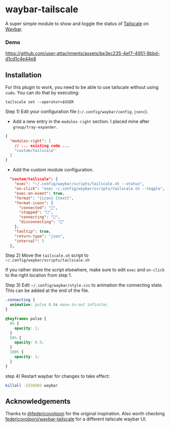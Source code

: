 # waybar-tailscale

A super simple module to show and toggle the status of [Tailscale](https://tailscale.com/) on [Waybar](https://github.com/Alexays/Waybar).

### Demo

https://github.com/user-attachments/assets/be3ec235-4ef7-4951-8bbd-d1cd1c4e44e8

## Installation

For this plugin to work, you need to be able to use tailscale without using `sudo`. You can do that by executing:

```
tailscale set --operator=$USER
```

Step 1) Edit your configuration file (`~/.config/waybar/config.jsonc`).

- Add a new entry in the `modules-right` section. I placed mine after `group/tray-expander`.

```json
{
  "modules-right": [
    // ... existing code ...
    "custom/tailscale"
  ]
}
```

- Add the custom module configuration.

```json
  "custom/tailscale": {
    "exec": "~/.config/waybar/scripts/tailscale.sh --status",
    "on-click": "exec ~/.config/waybar/scripts/tailscale.sh --toggle",
    "exec-on-event": true,
    "format": "{icon} {text}",
    "format-icons": {
      "connected": "",
      "stopped": "",
      "connecting": "",
      "disconnecting": ""
    },
    "tooltip": true,
    "return-type": "json",
    "interval": 5
  },
```

Step 2) Move the `tailscale.sh` script to `~/.config/waybar/scripts/tailscale.sh`

If you rather store the script elsewhere, make sure to edit `exec` and `on-click` to the right location from step 1.

Step 3) Edit `~/.config/waybar/style.css` to animation the connecting state. This can be added at the end of the file.

```css
.connecting {
  animation: pulse 0.8s ease-in-out infinite;
}

@keyframes pulse {
  0% {
    opacity: 1;
  }
  50% {
    opacity: 0.5;
  }
  100% {
    opacity: 1;
  }
}
```

step 4) Restart waybar for changes to take effect:

```bash
killall -SIGUSR2 waybar
```

## Acknowledgements

Thanks to [@federicovolponi](https://github.com/federicovolponi/) for the original inspiration.
Also worth checking [federicovolponi/waybar-tailscale](https://github.com/federicovolponi/waybar-tailscale/) for a different tailscale waybar UI.
